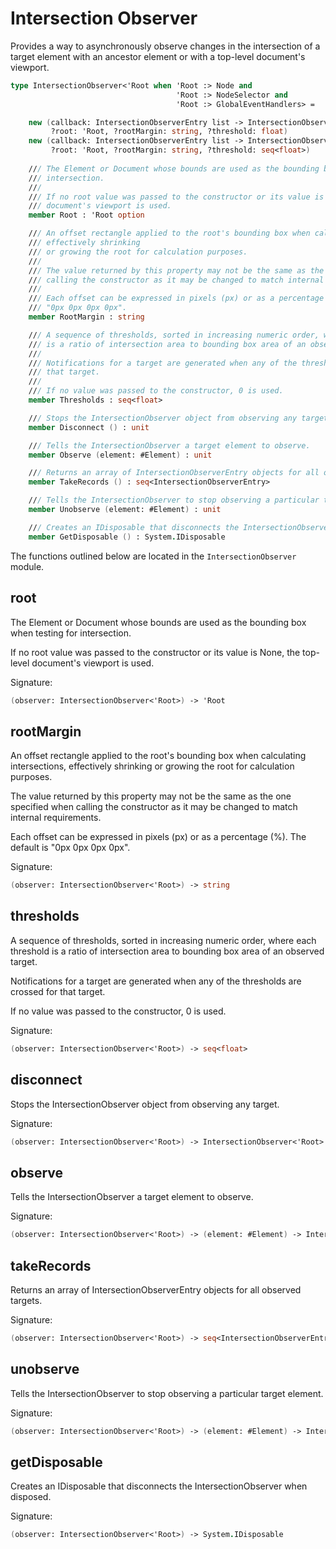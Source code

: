 # Intersection Observer

Provides a way to asynchronously observe changes in the intersection of 
a target element with an ancestor element or with a top-level document's 
viewport.

```fsharp
type IntersectionObserver<'Root when 'Root :> Node and 
                                     'Root :> NodeSelector and 
                                     'Root :> GlobalEventHandlers> =

    new (callback: IntersectionObserverEntry list -> IntersectionObserver<'Root> -> unit, 
         ?root: 'Root, ?rootMargin: string, ?threshold: float)
    new (callback: IntersectionObserverEntry list -> IntersectionObserver<'Root> -> unit, 
         ?root: 'Root, ?rootMargin: string, ?threshold: seq<float>)
        
    /// The Element or Document whose bounds are used as the bounding box when testing for 
    /// intersection. 
    /// 
    /// If no root value was passed to the constructor or its value is None, the top-level 
    /// document's viewport is used.
    member Root : 'Root option

    /// An offset rectangle applied to the root's bounding box when calculating intersections, 
    /// effectively shrinking 
    /// or growing the root for calculation purposes. 
    ///
    /// The value returned by this property may not be the same as the one specified when 
    /// calling the constructor as it may be changed to match internal requirements. 
    ///
    /// Each offset can be expressed in pixels (px) or as a percentage (%). The default is 
    /// "0px 0px 0px 0px".
    member RootMargin : string

    /// A sequence of thresholds, sorted in increasing numeric order, where each threshold 
    /// is a ratio of intersection area to bounding box area of an observed target. 
    ///
    /// Notifications for a target are generated when any of the thresholds are crossed for 
    /// that target. 
    ///
    /// If no value was passed to the constructor, 0 is used.
    member Thresholds : seq<float>

    /// Stops the IntersectionObserver object from observing any target.
    member Disconnect () : unit

    /// Tells the IntersectionObserver a target element to observe.
    member Observe (element: #Element) : unit

    /// Returns an array of IntersectionObserverEntry objects for all observed targets.
    member TakeRecords () : seq<IntersectionObserverEntry>

    /// Tells the IntersectionObserver to stop observing a particular target element.
    member Unobserve (element: #Element) : unit

    /// Creates an IDisposable that disconnects the IntersectionObserver when disposed.
    member GetDisposable () : System.IDisposable
```

The functions outlined below are located in the `IntersectionObserver` module.

## root

The Element or Document whose bounds are used as the bounding box when testing for intersection. 

If no root value was passed to the constructor or its value is None, the top-level document's viewport is used.

Signature:
```fsharp
(observer: IntersectionObserver<'Root>) -> 'Root
```

## rootMargin

An offset rectangle applied to the root's bounding box when calculating intersections, effectively shrinking 
or growing the root for calculation purposes. 

The value returned by this property may not be the same as the one specified when calling the constructor as it 
may be changed to match internal requirements. 

Each offset can be expressed in pixels (px) or as a percentage (%). The default is "0px 0px 0px 0px".

Signature:
```fsharp
(observer: IntersectionObserver<'Root>) -> string
```

## thresholds

A sequence of thresholds, sorted in increasing numeric order, where each threshold is a ratio of intersection area to bounding box 
area of an observed target. 

Notifications for a target are generated when any of the thresholds are crossed for that target. 

If no value was passed to the constructor, 0 is used.

Signature:
```fsharp
(observer: IntersectionObserver<'Root>) -> seq<float>
```

## disconnect

Stops the IntersectionObserver object from observing any target.

Signature:
```fsharp
(observer: IntersectionObserver<'Root>) -> IntersectionObserver<'Root>
```

## observe

Tells the IntersectionObserver a target element to observe.

Signature:
```fsharp
(observer: IntersectionObserver<'Root>) -> (element: #Element) -> IntersectionObserver<'Root>
```

## takeRecords

Returns an array of IntersectionObserverEntry objects for all observed targets.

Signature:
```fsharp
(observer: IntersectionObserver<'Root>) -> seq<IntersectionObserverEntry>
```

## unobserve

Tells the IntersectionObserver to stop observing a particular target element.

Signature:
```fsharp
(observer: IntersectionObserver<'Root>) -> (element: #Element) -> IntersectionObserver<'Root>
```

## getDisposable

Creates an IDisposable that disconnects the IntersectionObserver when disposed.

Signature:
```fsharp
(observer: IntersectionObserver<'Root>) -> System.IDisposable
```
